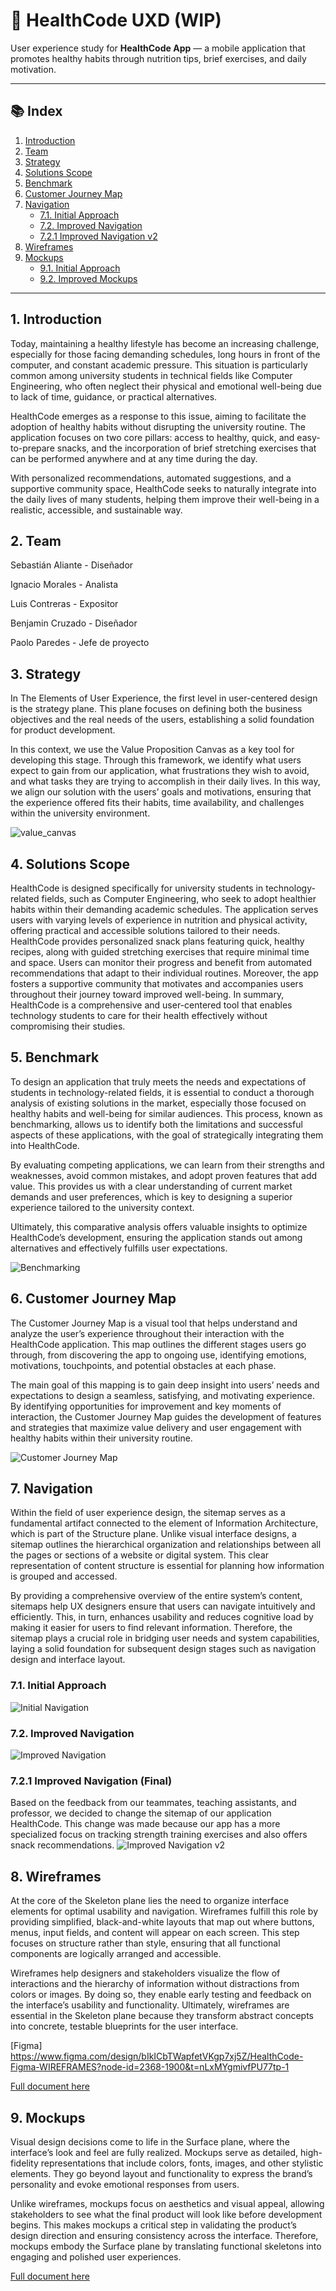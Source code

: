# 💚  HealthCode UXD (WIP)

User experience study for **HealthCode App** — a mobile application that promotes healthy habits through nutrition tips, brief exercises, and daily motivation.

---

## 📚 Index

1. [Introduction](#1-introduction)
2. [Team](#2-team)
3. [Strategy](#3-strategy)
4. [Solutions Scope](#4-solutions-scope)
5. [Benchmark](#5-benchmark)
6. [Customer Journey Map](#6-customer-journey-map)
7. [Navigation](#7-navigation)
   - [7.1. Initial Approach](#71-initial-approach)
   - [7.2. Improved Navigation](#72-improved-navigation)
   - [7.2.1 Improved Navigation v2](#721-improved-navigationv2)
8. [Wireframes](#8-wireframes)
9. [Mockups](#9-mockups)
   - [9.1. Initial Approach](#91-initial-approach)
   - [9.2. Improved Mockups](#92-improved-mockups)

---

## 1. Introduction

Today, maintaining a healthy lifestyle has become an increasing challenge, especially for those facing demanding schedules, long hours in front of the computer, and constant academic pressure. This situation is particularly common among university students in technical fields like Computer Engineering, who often neglect their physical and emotional well-being due to lack of time, guidance, or practical alternatives.

HealthCode emerges as a response to this issue, aiming to facilitate the adoption of healthy habits without disrupting the university routine. The application focuses on two core pillars: access to healthy, quick, and easy-to-prepare snacks, and the incorporation of brief stretching exercises that can be performed anywhere and at any time during the day.

With personalized recommendations, automated suggestions, and a supportive community space, HealthCode seeks to naturally integrate into the daily lives of many students, helping them improve their well-being in a realistic, accessible, and sustainable way.

## 2. Team

Sebastián Aliante - Diseñador 

Ignacio Morales - Analista

Luis Contreras - Expositor

Benjamin Cruzado - Diseñador

Paolo Paredes - Jefe de proyecto


## 3. Strategy

In The Elements of User Experience, the first level in user-centered design is the strategy plane. This plane focuses on defining both the business objectives and the real needs of the users, establishing a solid foundation for product development.

In this context, we use the Value Proposition Canvas as a key tool for developing this stage. Through this framework, we identify what users expect to gain from our application, what frustrations they wish to avoid, and what tasks they are trying to accomplish in their daily lives. In this way, we align our solution with the users’ goals and motivations, ensuring that the experience offered fits their habits, time availability, and challenges within the university environment.

![value_canvas](./Value.png)

## 4. Solutions Scope

HealthCode is designed specifically for university students in technology-related fields, such as Computer Engineering, who seek to adopt healthier habits within their demanding academic schedules. The application serves users with varying levels of experience in nutrition and physical activity, offering practical and accessible solutions tailored to their needs. HealthCode provides personalized snack plans featuring quick, healthy recipes, along with guided stretching exercises that require minimal time and space. Users can monitor their progress and benefit from automated recommendations that adapt to their individual routines. Moreover, the app fosters a supportive community that motivates and accompanies users throughout their journey toward improved well-being. In summary, HealthCode is a comprehensive and user-centered tool that enables technology students to care for their health effectively without compromising their studies.



## 5. Benchmark

To design an application that truly meets the needs and expectations of students in technology-related fields, it is essential to conduct a thorough analysis of existing solutions in the market, especially those focused on healthy habits and well-being for similar audiences. This process, known as benchmarking, allows us to identify both the limitations and successful aspects of these applications, with the goal of strategically integrating them into HealthCode.

By evaluating competing applications, we can learn from their strengths and weaknesses, avoid common mistakes, and adopt proven features that add value. This provides us with a clear understanding of current market demands and user preferences, which is key to designing a superior experience tailored to the university context.

Ultimately, this comparative analysis offers valuable insights to optimize HealthCode’s development, ensuring the application stands out among alternatives and effectively fulfills user expectations.

![Benchmarking](./Berchmarking.png)

## 6. Customer Journey Map
The Customer Journey Map is a visual tool that helps understand and analyze the user’s experience throughout their interaction with the HealthCode application. This map outlines the different stages users go through, from discovering the app to ongoing use, identifying emotions, motivations, touchpoints, and potential obstacles at each phase.

The main goal of this mapping is to gain deep insight into users’ needs and expectations to design a seamless, satisfying, and motivating experience. By identifying opportunities for improvement and key moments of interaction, the Customer Journey Map guides the development of features and strategies that maximize value delivery and user engagement with healthy habits within their university routine.

![Customer Journey Map](./JourneyMap.png)

## 7. Navigation
Within the field of user experience design, the sitemap serves as a fundamental artifact connected to the element of Information Architecture, which is part of the Structure plane. Unlike visual interface designs, a sitemap outlines the hierarchical organization and relationships between all the pages or sections of a website or digital system. This clear representation of content structure is essential for planning how information is grouped and accessed.

By providing a comprehensive overview of the entire system’s content, sitemaps help UX designers ensure that users can navigate intuitively and efficiently. This, in turn, enhances usability and reduces cognitive load by making it easier for users to find relevant information. Therefore, the sitemap plays a crucial role in bridging user needs and system capabilities, laying a solid foundation for subsequent design stages such as navigation design and interface layout.

### 7.1. Initial Approach

![Initial Navigation](./PrimeraVision.png)

### 7.2. Improved Navigation

![Improved Navigation](./SiteMap.png)

### 7.2.1 Improved Navigation (Final)
Based on the feedback from our teammates, teaching assistants, and professor, we decided to change the sitemap of our application HealthCode. This change was made because our app has a more specialized focus on tracking strength training exercises and also offers snack recommendations.
![Improved Navigation v2](./Deliverables/sitemapv2.png)
## 8. Wireframes
At the core of the Skeleton plane lies the need to organize interface elements for optimal usability and navigation. Wireframes fulfill this role by providing simplified, black-and-white layouts that map out where buttons, menus, input fields, and content will appear on each screen. This step focuses on structure rather than style, ensuring that all functional components are logically arranged and accessible.

Wireframes help designers and stakeholders visualize the flow of interactions and the hierarchy of information without distractions from colors or images. By doing so, they enable early testing and feedback on the interface’s usability and functionality. Ultimately, wireframes are essential in the Skeleton plane because they transform abstract concepts into concrete, testable blueprints for the user interface.

[Figma] https://www.figma.com/design/bIkICbTWapfetVKgp7xj5Z/HealthCode-Figma-WIREFRAMES?node-id=2368-1900&t=nLxMYgmivfPU77tp-1

[Full document here](Deliverables/HealthCode_Figma_WIREFRAMES.pdf)

## 9. Mockups
Visual design decisions come to life in the Surface plane, where the interface’s look and feel are fully realized. Mockups serve as detailed, high-fidelity representations that include colors, fonts, images, and other stylistic elements. They go beyond layout and functionality to express the brand’s personality and evoke emotional responses from users.

Unlike wireframes, mockups focus on aesthetics and visual appeal, allowing stakeholders to see what the final product will look like before development begins. This makes mockups a critical step in validating the product’s design direction and ensuring consistency across the interface. Therefore, mockups embody the Surface plane by translating functional skeletons into engaging and polished user experiences.

[Full document here](Deliverables/HealthCode-Figma-HD.pdf)

